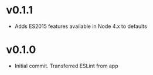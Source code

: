 # v0.1.1
- Adds ES2015 features available in Node 4.x to defaults

# v0.1.0
- Initial commit. Transferred ESLint from app
